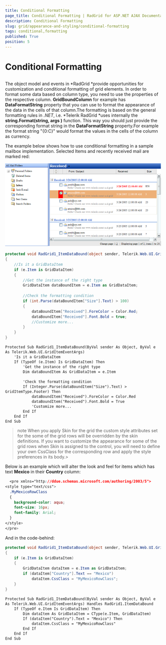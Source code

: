 ```yaml
---
title: Conditional Formatting
page_title: Conditional Formatting | RadGrid for ASP.NET AJAX Documentation
description: Conditional Formatting
slug: grid/appearance-and-styling/conditional-formatting
tags: conditional,formatting
published: True
position: 5
---
```


# Conditional Formatting



## 

The object model and events in *RadGrid *provide opportunities for customization and conditional formatting of grid elements. In order to format some data based on column type, you need to use the properties of the respective column. **GridBoundColumn** for example has **DataFormatString** property that you can use to format the appearance of the data in the cells of that column.The formatting is based on the general formatting rules in *.NET*, i.e. *Telerik RadGrid *uses internally the **string.Format(string, args )** function. This way you should just provide the corresponding format string in the **DataFormatString** property.For example the format string "{0:C}" would format the values in the cells of the column as currency.

The example below shows how to use conditional formatting in a sample mailbox implementation. Selected Items and recently received mail are marked red:

![Conditional Formatting](images/grd_ScreenCap1.png)



````C#
protected void RadGrid1_ItemDataBound(object sender, Telerik.Web.UI.GridItemEventArgs e)
{
    //Is it a GridDataItem
    if (e.Item is GridDataItem)
    {
        //Get the instance of the right type
        GridDataItem dataBoundItem = e.Item as GridDataItem;

        //Check the formatting condition
        if (int.Parse(dataBoundItem["Size"].Text) > 100)
        {
            dataBoundItem["Received"].ForeColor = Color.Red;
            dataBoundItem["Received"].Font.Bold = true;
            //Customize more...
        }
    }
}
````
````VB
Protected Sub RadGrid1_ItemDataBound(ByVal sender As Object, ByVal e As Telerik.Web.UI.GridItemEventArgs)
    'Is it a GridDataItem
    If (TypeOf (e.Item) Is GridDataItem) Then
        'Get the instance of the right type
        Dim dataBoundItem As GridDataItem = e.Item

        'Check the formatting condition
        If (Integer.Parse(dataBoundItem("Size").Text) > GridItemType.Footer) Then
            dataBoundItem("Received").ForeColor = Color.Red
            dataBoundItem("Received").Font.Bold = True
            'Customize more...
        End If
    End If
End Sub
````


>note When you apply Skin for the grid the custom style attributes set for the some of the grid rows will be overridden by the skin definitions. If you want to customize the appearance for some of the grid rows when Skin is assigned to the control, you will need to define your own CssClass for the corresponding row and apply the style preferences in its body.>
>


Below is an example which will alter the look and feel for items which has text **Mexico** in their **Country** column:

````CSS
  <pre xmlns="http://ddue.schemas.microsoft.com/authoring/2003/5">
<style type="text/css">
  .MyMexicoRowClass
  {
    background-color: aqua;
    font-size: 16px;
    font-family: Arial;
  }
</style>       
</pre>
````



And in the code-behind:



````C#
protected void RadGrid1_ItemDataBound(object sender, Telerik.Web.UI.GridItemEventArgs e)
{
    if (e.Item is GridDataItem)
    {
        GridDataItem dataItem = e.Item as GridDataItem;
        if (dataItem["Country"].Text == "Mexico")
            dataItem.CssClass = "MyMexicoRowClass";
    }
}
````
````VB
Protected Sub RadGrid1_ItemDataBound(ByVal sender As Object, ByVal e As Telerik.Web.UI.GridItemEventArgs) Handles RadGrid1.ItemDataBound
    If (TypeOf e.Item Is GridDataItem) Then
        Dim dataItem As GridDataItem = CType(e.Item, GridDataItem)
        If (dataItem("Country").Text = "Mexico") Then
            dataItem.CssClass = "MyMexicoRowClass"
        End If
    End If
End Sub
````

